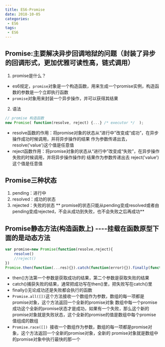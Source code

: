 ```yaml
---
title: ES6-Promise
date: 2018-10-05
categories:
 - ES6
tags:
 - ES6
---
```

## Promise:主要解决异步回调地狱的问题（封装了异步的回调形式，更加优雅可读性高，链式调用）
1. promise是什么？
- es6规定，```promise```对象是一个构造函数，用来生成一个promise实例，构造函数的参数是一个立即执行函数
- ```promise```对象用来封装一个异步操作，并可以获得其结果
2. 语法
```js
// promise 构造函数
new Promise( function(resolve, reject) {...} /* executor */  );
```
- resolve函数的作用：将promise对象的状态从“进行中”改变成“成功”，在异步操作成功时候调用，并将异步操作的结果
作为参数传递出去，resolve('value')这个值是任意值
- reject函数作用：将promise对象的状态从“进行中”改变成“失败”，在异步操作失败的时候调用，并将异步操作操作的
结果作为参数传递出去 reject('value')这个值是任意值
## Promise三种状态
1. pending：进行中
2. resolved：成功的状态
3. rejected：失败的状态
** promise的状态只能从pending变成resolved或者由pending变成rejected，不会从成功到失败，也不会失败之后再成功**
## Promise静态方法(构造函数上) ----挂载在函数原型下面的是动态方法
```js
var promise=new Promise(function(resolve,reject){
    resolve()
    //reject()
})
Promise.then(function(...res){}).catch(function(error){}).finally(function(){})
```
- then()方法第一个参数是获取成功的结果，第二个参数是获取失败的结果
- catch()捕获失败的结果，通常把成功写在then()里，把失败写在catch()里
- finally()无论成功还是失败都会执行的函数
- ```Promise.all([])```这个方法接收一个数组作为参数，数组的每一项都是promise对象，这个方法返回一个全新的promise对象
数组中每一个promise成功这个全新的promise状态才是成功，如果有一个失败，那么这个新的promise对象就是失败状态，这个全新的promise的值是数组中每个promise值组成的数组
- ```Promise.race([]) ```接收一个数组作为参数，数组的每一项都是promise对象，这个方法返回一个全新的promise对象，全新的
promise对象就是数组中的promise对象中执行最快的那一个